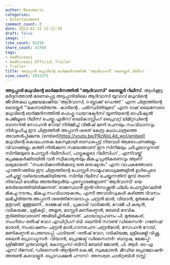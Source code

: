 ```yaml
---
author: Beaumaris
categories:
- Entertainment
comment_count: 0
date: 2023-02-22 12:12:30
draft: false
image: ''
like_count: 92250
share_count: 43769
tags:
- Aadhivaasi
- Aadhivaasi Official Trailer
- Trailer
title: അട്ടപ്പാടി മധുവിന്റെ ഓർമ്മദിനത്തിൽ "ആദിവാസി" ട്രൈയ്ലർ റിലീസ്
view_count: 2032275
---
```


**അട്ടപ്പാടി മധുവിന്റെ ഓർമ്മദിനത്തിൽ "ആദിവാസി" ട്രൈയ്ലർ റിലീസ്.** ആൾക്കൂട്ട മർദ്ദനത്താൽ മരണപ്പെട്ട അട്ടപ്പാടിയിലെ ആദിവാസി യുവാവ് മധുവിന്റെ ജീവിതകഥ പ്രമേയമാക്കിയ 'ആദിവാസി, ദ ബ്ലാക്ക് ഡെത്ത് ' എന്ന ചിത്രത്തിന്റെ ട്രൈയ്ലർ '"മകനായിരുന്നു.. കാടിന്റെ.. പരിസ്ഥിതിയുടെ" എന്ന ടാക് ലൈനോടെ മധുവിന്റെ ഓർമ്മദിനത്തിൽ ഫെഫ്ക ഡയറക്ടേർസ് യൂണിയന്റെ ഓഫീഷ്യൽ പേജിലൂടെ റിലീസ് ചെയ്തു.ഏരീസ് ടെലികാസ്റ്റിംഗ് പ്രൈവറ്റ് ലിമിറ്റഡിന്റെ ബാനറിൽ സോഹൻ റോയ് നിർമ്മിച്ച് വിജീഷ് മണി രചനയും സംവിധാനവും നിർവ്വഹിച്ച ഈ ചിത്രത്തിൽ അപ്പാനി ശരത് കേന്ദ്ര കഥാപാത്രത്തെ അവതരിപ്പിക്കുന്നു. [embed]https://youtu.be/PRcWoL4d_wo[/embed] മധുവിന്റെ കൊലപാതക കേസുമായി ബന്ധപ്പെട്ട് നിരവധി ആരോപണങ്ങളും വിവാദങ്ങളും കത്തി നിൽക്കുന്ന സമയത്താണ് ഈ സിനിമയും ചർച്ചയാവുന്നത്. സിനിമയുടെ പോസ്റ്റർ റിലീസിംഗ്, പാട്ടുകളുടെ റിലീസിംഗ് , എന്നിവയ്ക്ക് പ്രേക്ഷകർക്കിടയിൽ വൻ സ്വീകാര്യതയും മികച്ച പ്രതികരണവും ആണ് ലഭ്യമായത്. "സംഭവിക്കാതിരിക്കട്ടെ ഒരു മനുഷ്യനും" എന്ന വാചകത്തോടെ പുറത്തിറങ്ങിയ ഈ ചിത്രത്തിന്റെ പോസ്റ്റർ സാമൂഹമാധ്യമങ്ങളിൽ ഉൾപ്പെടെ ചർച്ചയ്ക്ക് വഴിയൊരുക്കിയിരുന്നു. സിനിമ റിലീസ് ചെയ്യുന്നതിന് മുമ്പ് തന്നെ നിരവധി ദേശീയ അന്തർദ്ദേശീയ പുരസ്കാരങ്ങളാണ് 'ആദിവാസി' യെ തേടിയെത്തിയിരിക്കുന്നത്. രാജസ്ഥാൻ ഇൻറർനാഷ്ണൽ ഫിലിം ഫെസ്റ്റിവെലിൽ മികച്ച നടനും, മികച്ച സംവിധായകനും, എന്നീ അവാർഡുകൾ കഴിഞ്ഞ ദിവസം ലഭിച്ചിരിരുന്നു.അപ്പാനി ശരത്തിനോടൊപ്പം ചന്ദ്രൻ മാരി, വിയാൻ, മുരുകേഷ് ഭുതുവഴി, മുത്തുമണി , രാജേഷ് ബി , പ്രകാശ് വാടിക്കൽ, റോജി പി കുര്യൻ, വടികയമ്മ , ശ്രീകുട്ടി , അമൃത, മാസ്റ്റർ മണികണ്ഠൻ, ബേബി ദേവിക തുടിങ്ങിയവരാണ് അഭിയിച്ചിരിക്കുന്നത്. ഛായാഗ്രഹണം-പി. മുരുകേശ്, സംഗീതം-രതീഷ് വേഗ എഡിറ്റിംഗ്-ബി. ലെനിൻ സൗണ്ട് ഡിസൈൻ- ഗണേഷ് മാരാർ, സംഭാഷണം-ചന്ദ്രൻ മാരി,ഗാനരചന-ചന്ദ്രൻമാരി, സോഹൻ റോയ്, മണികണ്ഠൻ പെരുമ്പടപ്പ്. പാടിയത് -രതീഷ് വേഗ, വടികിയമ്മ, ശ്രീലക്ഷ്മി വിഷ്ണു, ലൈൻ പ്രൊഡ്യൂസർ- വിയാൻ, പ്രൊജക്ട് ഡിസൈനർ- ബാദുഷ, മേക്കപ്പ്-ശ്രീജിത്ത്‌ ഗുരുവായൂർ, കോസ്റ്റുംസ്-ബിസി ബേബി ജോൺ, പി. ആർ. ഓ-എ എസ് ദിനേശ്, ഡിസൈൻ-ആന്റണി കെ.ജി, സുകുമാരൻ. മീഡിയ പ്രൊമോഷൻ- അരുൺ കരവാളൂർ. പ്രൊഡക്ഷൻ ഹൗസ്- അനശ്വര ചാരിറ്റബിൾ ട്രസ്റ്റ്.